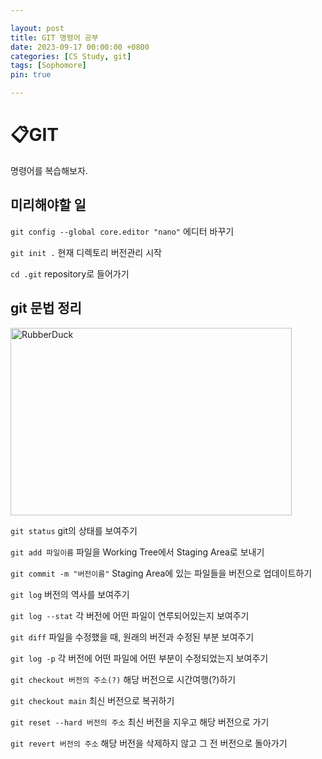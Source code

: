 ```yaml
---

layout: post
title: GIT 명령어 공부
date: 2023-09-17 00:00:00 +0800
categories: [CS Study, git]
tags: [Sophomore]
pin: true

---
```


&#128203;GIT
============
명령어를 복습해보자.

미리해야할 일
----------

`git config --global core.editor "nano"`  에디터 바꾸기

`git init .`  현재 디렉토리 버전관리 시작

`cd .git`  repository로 들어가기


git 문법 정리
-----------

<img src="https://miro.medium.com/v2/resize:fit:686/1*diRLm1S5hkVoh5qeArND0Q.png" width="450px" height="300px" title="px(픽셀) 크기 설정" alt="RubberDuck"><br/>

`git status`  git의 상태를 보여주기

`git add 파일이름`  파일을 Working Tree에서 Staging Area로 보내기

`git commit -m "버전이름"`  Staging Area에 있는 파일들을 버전으로 업데이트하기 

`git log`  버전의 역사를 보여주기

`git log --stat`  각 버전에 어떤 파일이 연루되어있는지 보여주기

`git diff`  파일을 수정했을 때, 원래의 버전과 수정된 부분 보여주기

`git log -p`  각 버전에 어떤 파일에 어떤 부분이 수정되었는지 보여주기

`git checkout 버전의 주소(?)`  해당 버전으로 시간여행(?)하기

`git checkout main`  최신 버전으로 복귀하기

`git reset --hard 버전의 주소`  최신 버전을 지우고 해당 버전으로 가기

`git revert 버전의 주소`  해당 버전을 삭제하지 않고 그 전 버전으로 돌아가기
